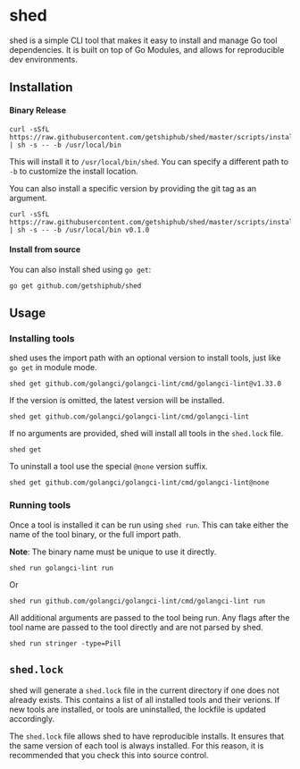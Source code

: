 # shed

shed is a simple CLI tool that makes it easy to install and manage Go tool dependencies.
It is built on top of Go Modules, and allows for reproducible dev environments.

## Installation

#### Binary Release

```
curl -sSfL https://raw.githubusercontent.com/getshiphub/shed/master/scripts/install.sh | sh -s -- -b /usr/local/bin
```

This will install it to `/usr/local/bin/shed`. You can specify a different path to `-b` to customize the install location.

You can also install a specific version by providing the git tag as an argument.

```
curl -sSfL https://raw.githubusercontent.com/getshiphub/shed/master/scripts/install.sh | sh -s -- -b /usr/local/bin v0.1.0
```

#### Install from source

You can also install shed using `go get`:

```
go get github.com/getshiphub/shed
```

## Usage

### Installing tools

shed uses the import path with an optional version to install tools, just like `go get` in module mode.

```
shed get github.com/golangci/golangci-lint/cmd/golangci-lint@v1.33.0
```

If the version is omitted, the latest version will be installed.

```
shed get github.com/golangci/golangci-lint/cmd/golangci-lint
```

If no arguments are provided, shed will install all tools in the `shed.lock` file.

```
shed get
```

To uninstall a tool use the special `@none` version suffix.

```
shed get github.com/golangci/golangci-lint/cmd/golangci-lint@none
```

### Running tools

Once a tool is installed it can be run using `shed run`. This can take either the name of the tool binary,
or the full import path.

**Note**: The binary name must be unique to use it directly.

```
shed run golangci-lint run
```

Or

```
shed run github.com/golangci/golangci-lint/cmd/golangci-lint run
```

All additional arguments are passed to the tool being run. Any flags after the tool name are passed to the
tool directly and are not parsed by shed.

```
shed run stringer -type=Pill
```

## `shed.lock`

shed will generate a `shed.lock` file in the current directory if one does not already exists. This contains a list of all
installed tools and their verions. If new tools are installed, or tools are uninstalled, the lockfile is updated accordingly.

The `shed.lock` file allows shed to have reproducible installs. It ensures that the same version of each tool is always installed.
For this reason, it is recommended that you check this into source control.
